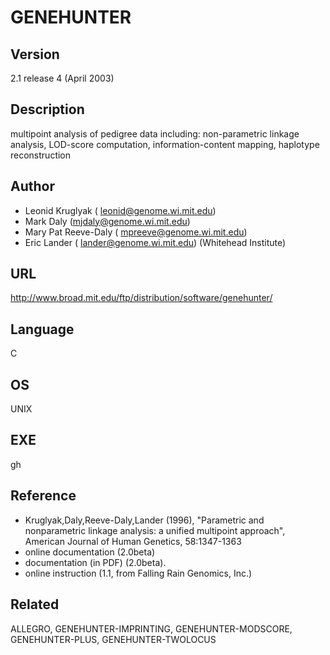 # GENEHUNTER

## Version
2.1 release 4 (April 2003)

## Description
multipoint analysis of pedigree data including: non-parametric linkage analysis, LOD-score computation, information-content mapping, haplotype reconstruction

## Author
* Leonid Kruglyak ( leonid@genome.wi.mit.edu)
* Mark Daly (mjdaly@genome.wi.mit.edu)
* Mary Pat Reeve-Daly ( mpreeve@genome.wi.mit.edu)
* Eric Lander ( lander@genome.wi.mit.edu) (Whitehead Institute)

## URL
http://www.broad.mit.edu/ftp/distribution/software/genehunter/

## Language
C

## OS
UNIX

## EXE
gh

## Reference
* Kruglyak,Daly,Reeve-Daly,Lander (1996), "Parametric and nonparametric linkage analysis: a unified multipoint approach", American Journal of Human Genetics, 58:1347-1363
* online documentation (2.0beta)
* documentation (in PDF) (2.0beta).
* online instruction (1.1, from Falling Rain Genomics, Inc.)

## Related
ALLEGRO, GENEHUNTER-IMPRINTING, GENEHUNTER-MODSCORE, GENEHUNTER-PLUS, GENEHUNTER-TWOLOCUS